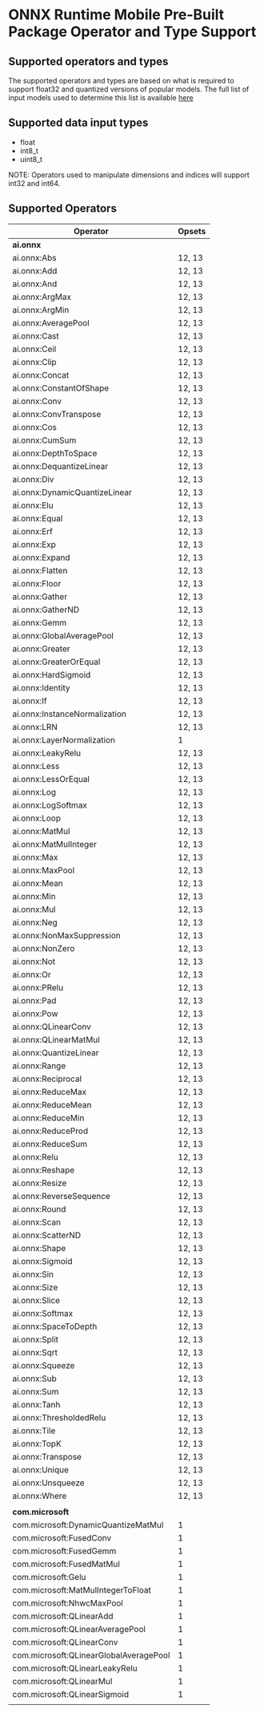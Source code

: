 # ONNX Runtime Mobile Pre-Built Package Operator and Type Support

## Supported operators and types

The supported operators and types are based on what is required to support float32 and quantized versions of popular models. The full list of input models used to determine this list is available [here](https://github.com/microsoft/onnxruntime/blob/rel-1.9.0/tools/ci_build/github/android/mobile_package.required_operators.readme.txt)

## Supported data input types

  - float
  - int8_t
  - uint8_t

NOTE: Operators used to manipulate dimensions and indices will support int32 and int64.

## Supported Operators

|Operator|Opsets|
|--------|------|
|**ai.onnx**||
|ai.onnx:Abs|12, 13|
|ai.onnx:Add|12, 13|
|ai.onnx:And|12, 13|
|ai.onnx:ArgMax|12, 13|
|ai.onnx:ArgMin|12, 13|
|ai.onnx:AveragePool|12, 13|
|ai.onnx:Cast|12, 13|
|ai.onnx:Ceil|12, 13|
|ai.onnx:Clip|12, 13|
|ai.onnx:Concat|12, 13|
|ai.onnx:ConstantOfShape|12, 13|
|ai.onnx:Conv|12, 13|
|ai.onnx:ConvTranspose|12, 13|
|ai.onnx:Cos|12, 13|
|ai.onnx:CumSum|12, 13|
|ai.onnx:DepthToSpace|12, 13|
|ai.onnx:DequantizeLinear|12, 13|
|ai.onnx:Div|12, 13|
|ai.onnx:DynamicQuantizeLinear|12, 13|
|ai.onnx:Elu|12, 13|
|ai.onnx:Equal|12, 13|
|ai.onnx:Erf|12, 13|
|ai.onnx:Exp|12, 13|
|ai.onnx:Expand|12, 13|
|ai.onnx:Flatten|12, 13|
|ai.onnx:Floor|12, 13|
|ai.onnx:Gather|12, 13|
|ai.onnx:GatherND|12, 13|
|ai.onnx:Gemm|12, 13|
|ai.onnx:GlobalAveragePool|12, 13|
|ai.onnx:Greater|12, 13|
|ai.onnx:GreaterOrEqual|12, 13|
|ai.onnx:HardSigmoid|12, 13|
|ai.onnx:Identity|12, 13|
|ai.onnx:If|12, 13|
|ai.onnx:InstanceNormalization|12, 13|
|ai.onnx:LRN|12, 13|
|ai.onnx:LayerNormalization|1|
|ai.onnx:LeakyRelu|12, 13|
|ai.onnx:Less|12, 13|
|ai.onnx:LessOrEqual|12, 13|
|ai.onnx:Log|12, 13|
|ai.onnx:LogSoftmax|12, 13|
|ai.onnx:Loop|12, 13|
|ai.onnx:MatMul|12, 13|
|ai.onnx:MatMulInteger|12, 13|
|ai.onnx:Max|12, 13|
|ai.onnx:MaxPool|12, 13|
|ai.onnx:Mean|12, 13|
|ai.onnx:Min|12, 13|
|ai.onnx:Mul|12, 13|
|ai.onnx:Neg|12, 13|
|ai.onnx:NonMaxSuppression|12, 13|
|ai.onnx:NonZero|12, 13|
|ai.onnx:Not|12, 13|
|ai.onnx:Or|12, 13|
|ai.onnx:PRelu|12, 13|
|ai.onnx:Pad|12, 13|
|ai.onnx:Pow|12, 13|
|ai.onnx:QLinearConv|12, 13|
|ai.onnx:QLinearMatMul|12, 13|
|ai.onnx:QuantizeLinear|12, 13|
|ai.onnx:Range|12, 13|
|ai.onnx:Reciprocal|12, 13|
|ai.onnx:ReduceMax|12, 13|
|ai.onnx:ReduceMean|12, 13|
|ai.onnx:ReduceMin|12, 13|
|ai.onnx:ReduceProd|12, 13|
|ai.onnx:ReduceSum|12, 13|
|ai.onnx:Relu|12, 13|
|ai.onnx:Reshape|12, 13|
|ai.onnx:Resize|12, 13|
|ai.onnx:ReverseSequence|12, 13|
|ai.onnx:Round|12, 13|
|ai.onnx:Scan|12, 13|
|ai.onnx:ScatterND|12, 13|
|ai.onnx:Shape|12, 13|
|ai.onnx:Sigmoid|12, 13|
|ai.onnx:Sin|12, 13|
|ai.onnx:Size|12, 13|
|ai.onnx:Slice|12, 13|
|ai.onnx:Softmax|12, 13|
|ai.onnx:SpaceToDepth|12, 13|
|ai.onnx:Split|12, 13|
|ai.onnx:Sqrt|12, 13|
|ai.onnx:Squeeze|12, 13|
|ai.onnx:Sub|12, 13|
|ai.onnx:Sum|12, 13|
|ai.onnx:Tanh|12, 13|
|ai.onnx:ThresholdedRelu|12, 13|
|ai.onnx:Tile|12, 13|
|ai.onnx:TopK|12, 13|
|ai.onnx:Transpose|12, 13|
|ai.onnx:Unique|12, 13|
|ai.onnx:Unsqueeze|12, 13|
|ai.onnx:Where|12, 13|
|||
|**com.microsoft**||
|com.microsoft:DynamicQuantizeMatMul|1|
|com.microsoft:FusedConv|1|
|com.microsoft:FusedGemm|1|
|com.microsoft:FusedMatMul|1|
|com.microsoft:Gelu|1|
|com.microsoft:MatMulIntegerToFloat|1|
|com.microsoft:NhwcMaxPool|1|
|com.microsoft:QLinearAdd|1|
|com.microsoft:QLinearAveragePool|1|
|com.microsoft:QLinearConv|1|
|com.microsoft:QLinearGlobalAveragePool|1|
|com.microsoft:QLinearLeakyRelu|1|
|com.microsoft:QLinearMul|1|
|com.microsoft:QLinearSigmoid|1|
|||
